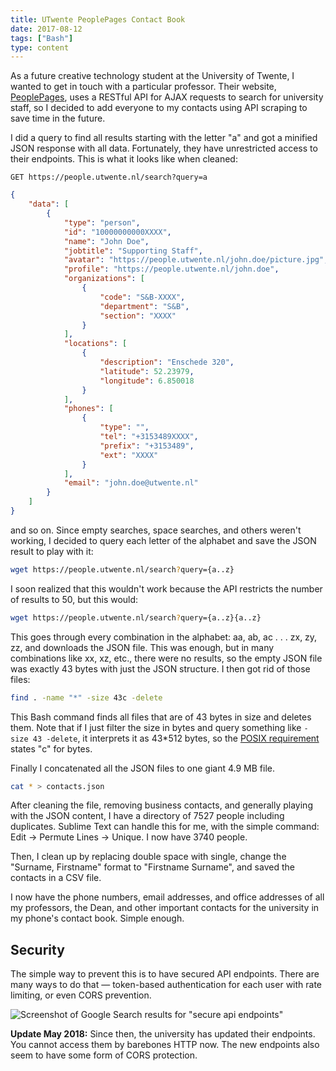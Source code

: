 ```yaml
---
title: UTwente PeoplePages Contact Book
date: 2017-08-12
tags: ["Bash"]
type: content
---
```


As a future creative technology student at the University of Twente, I wanted to get in touch with a particular professor. Their website, [PeoplePages](https://people.utwente.nl/), uses a RESTful API for AJAX requests to search for university staff, so I decided to add everyone to my contacts using API scraping to save time in the future.

<!--more-->

I did a query to find all results starting with the letter "a" and got a minified JSON response with all data. Fortunately, they have unrestricted access to their endpoints. This is what it looks like when cleaned: 

```
GET https://people.utwente.nl/search?query=a
```

```json
{
	"data": [
		{
			"type": "person",
			"id": "10000000000XXXX",
			"name": "John Doe",
			"jobtitle": "Supporting Staff",
			"avatar": "https://people.utwente.nl/john.doe/picture.jpg",
			"profile": "https://people.utwente.nl/john.doe",
			"organizations": [
				{
					"code": "S&B-XXXX",
					"department": "S&B",
					"section": "XXXX"
				}
			],
			"locations": [
				{
					"description": "Enschede 320",
					"latitude": 52.23979,
					"longitude": 6.850018
				}
			],
			"phones": [
				{
					"type": "",
					"tel": "+3153489XXXX",
					"prefix": "+3153489",
					"ext": "XXXX"
				}
			],
			"email": "john.doe@utwente.nl"
		}
	]
}
```

and so on. Since empty searches, space searches, and others weren't working, I decided to query each letter of the alphabet and save the JSON result to play with it: 

```bash
wget https://people.utwente.nl/search?query={a..z}
```

I soon realized that this wouldn't work because the API restricts the number of results to 50, but this would: 

```bash
wget https://people.utwente.nl/search?query={a..z}{a..z}
```

This goes through every combination in the alphabet: aa, ab, ac . . . zx, zy, zz, and downloads the JSON file. This was enough, but in many combinations like xx, xz, etc., there were no results, so the empty JSON file was exactly 43 bytes with just the JSON structure. I then got rid of those files: 

```bash
find . -name "*" -size 43c -delete
```

This Bash command finds all files that are of 43 bytes in size and deletes them. Note that if I just filter the size in bytes and query something like `-size 43 -delete`, it interprets it as 43*512 bytes, so the [POSIX requirement](https://superuser.com/a/644274) states "c" for bytes.

Finally I concatenated all the JSON files to one giant 4.9 MB file.

```bash
cat * > contacts.json
```

After cleaning the file, removing business contacts, and generally playing with the JSON content, I have a directory of 7527 people including duplicates. Sublime Text can handle this for me, with the simple command: Edit -> Permute Lines -> Unique. I now have 3740 people.

Then, I clean up by replacing double space with single, change the "Surname, Firstname" format to "Firstname Surname", and saved the contacts in a CSV file.

I now have the phone numbers, email addresses, and office addresses of all my professors, the Dean, and other important contacts for the university in my phone's contact book. Simple enough.

## Security

The simple way to prevent this is to have secured API endpoints. There are many ways to do that — token-based authentication for each user with rate limiting, or even CORS prevention.

![Screenshot of Google Search results for "secure api endpoints"](/images/blog/secure-endpoints_ddwwmr.png)

**Update May 2018:** Since then, the university has updated their endpoints. You cannot access them by barebones HTTP now. The new endpoints also seem to have some form of CORS protection.